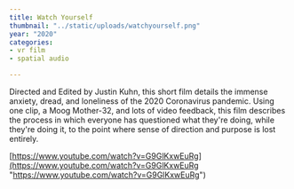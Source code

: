 ```yaml
---
title: Watch Yourself
thumbnail: "../static/uploads/watchyourself.png"
year: "2020"
categories:
- vr film
- spatial audio

---
```


Directed and Edited by Justin Kuhn, this short film details the immense anxiety, dread, and loneliness of the 2020 Coronavirus pandemic. Using one clip, a Moog Mother-32, and lots of video feedback, this film describes the process in which everyone has questioned what they're doing, while they're doing it, to the point where sense of direction and purpose is lost entirely.

[https://www.youtube.com/watch?v=G9GlKxwEuRg](https://www.youtube.com/watch?v=G9GlKxwEuRg "https://www.youtube.com/watch?v=G9GlKxwEuRg")